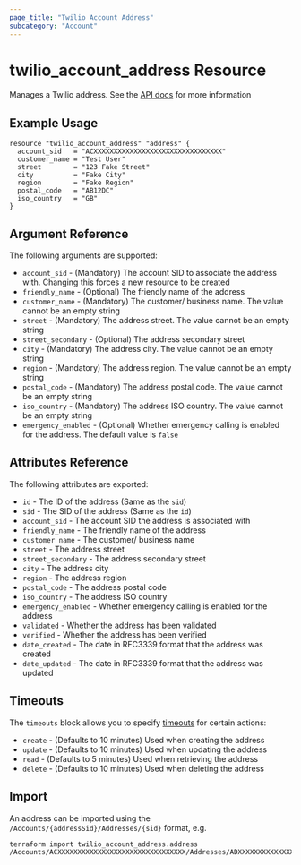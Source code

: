 ```yaml
---
page_title: "Twilio Account Address"
subcategory: "Account"
---
```


# twilio_account_address Resource

Manages a Twilio address. See the [API docs](https://www.twilio.com/docs/usage/api/address) for more information

## Example Usage

```hcl
resource "twilio_account_address" "address" {
  account_sid   = "ACXXXXXXXXXXXXXXXXXXXXXXXXXXXXXXXX"
  customer_name = "Test User"
  street        = "123 Fake Street"
  city          = "Fake City"
  region        = "Fake Region"
  postal_code   = "AB12DC"
  iso_country   = "GB"
}
```

## Argument Reference

The following arguments are supported:

- `account_sid` - (Mandatory) The account SID to associate the address with. Changing this forces a new resource to be created
- `friendly_name` - (Optional) The friendly name of the address
- `customer_name` - (Mandatory) The customer/ business name. The value cannot be an empty string
- `street` - (Mandatory) The address street. The value cannot be an empty string
- `street_secondary` - (Optional) The address secondary street
- `city` - (Mandatory) The address city. The value cannot be an empty string
- `region` - (Mandatory) The address region. The value cannot be an empty string
- `postal_code` - (Mandatory) The address postal code. The value cannot be an empty string
- `iso_country` - (Mandatory) The address ISO country. The value cannot be an empty string
- `emergency_enabled` - (Optional) Whether emergency calling is enabled for the address. The default value is `false`

## Attributes Reference

The following attributes are exported:

- `id` - The ID of the address (Same as the `sid`)
- `sid` - The SID of the address (Same as the `id`)
- `account_sid` - The account SID the address is associated with
- `friendly_name` - The friendly name of the address
- `customer_name` - The customer/ business name
- `street` - The address street
- `street_secondary` - The address secondary street
- `city` - The address city
- `region` - The address region
- `postal_code` - The address postal code
- `iso_country` - The address ISO country
- `emergency_enabled` - Whether emergency calling is enabled for the address
- `validated` - Whether the address has been validated
- `verified` - Whether the address has been verified
- `date_created` - The date in RFC3339 format that the address was created
- `date_updated` - The date in RFC3339 format that the address was updated

## Timeouts

The `timeouts` block allows you to specify [timeouts](https://www.terraform.io/docs/configuration/resources.html#timeouts) for certain actions:

- `create` - (Defaults to 10 minutes) Used when creating the address
- `update` - (Defaults to 10 minutes) Used when updating the address
- `read` - (Defaults to 5 minutes) Used when retrieving the address
- `delete` - (Defaults to 10 minutes) Used when deleting the address

## Import

An address can be imported using the `/Accounts/{addressSid}/Addresses/{sid}` format, e.g.

```shell
terraform import twilio_account_address.address /Accounts/ACXXXXXXXXXXXXXXXXXXXXXXXXXXXXXXXX/Addresses/ADXXXXXXXXXXXXXXXXXXXXXXXXXXXXXXXX
```
